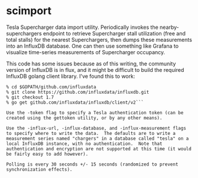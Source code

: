 scimport
========

Tesla Supercharger data import utility.  Periodically invokes the
nearby-superchargers endpoint to retrieve Supercharger stall
utilization (free and total stalls) for the nearest Superchargers,
then dumps these measurements into an InfluxDB database.  One can then
use something like Grafana to visualize time-series measurements of
Supercharger occupancy.

This code has some issues because as of this writing, the community
version of InfluxDB is in flux, and it might be difficult to build the
required InfluxDB golang client library.  I've found this to work:

```% mkdir -p $GOPATH/github.com/influxdata
% cd $GOPATH/github.com/influxdata
% git clone https://github.com/influxdata/influxdb.git
% git checkout 1.7
% go get github.com/influxdata/influxdb/client/v2```

Use the -token flag to specify a Tesla authentication token (can be
created using the gettoken utility, or by any other means).

Use the -influx-url, -influx-database, and -influx-measurement flags
to specify where to write the data.  The defaults are to write a
measurement series named "chargers" in a database called "tesla" on a
local InfluxDB instance, with no authentication.  Note that
authentication and encryption are not supported at this time (it would
be fairly easy to add however).

Polling is every 30 seconds +/- 15 seconds (randomized to prevent
synchronization effects).
